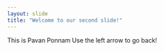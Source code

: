 ```yaml
---
layout: slide
title: "Welcome to our second slide!"
---
```

This is Pavan Ponnam
Use the left arrow to go back!
